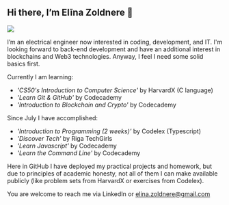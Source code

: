 ## Hi there, I’m Elīna Zoldnere 👋 ##
 <a href="https://www.linkedin.com/in/el%C4%ABna-zoldnere-348738197/">
    <img src="https://img.shields.io/badge/linkedin-%230077B5.svg?&style=for-the-badge&logo=linkedin&logoColor=white" />
 </a>

I’m an electrical engineer now interested in coding, development, and IT. I'm looking forward to back-end development and have an additional interest in blockchains and Web3 technologies. Anyway, I feel I need some solid basics first.

Currently I am learning:
  - *'CS50's Introduction to Computer Science'* by HarvardX (C language)
  - *'Learn Git & GitHub'* by Codecademy
  - *'Introduction to Blockchain and Crypto'* by Codecademy
  
 Since July I have accomplished:
  - *'Introduction to Programming (2 weeks)'* by Codelex (Typescript)
  - *'Discover Tech'* by Riga TechGirls
  - *'Learn Javascript'* by Codecademy
  - *'Learn the Command Line'* by Codecademy
  
  Here in GitHub I have deployed my practical projects and homework, but due to principles of academic honesty, not all of them I can make available publicly (like problem sets from HarvardX or exercises from Codelex).
  
  You are welcome to reach me via LinkedIn or elina.zoldnere@gmail.com
